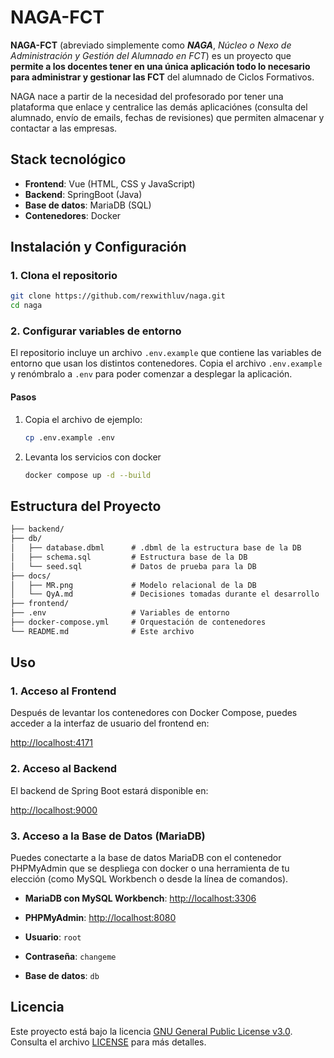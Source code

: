 # NAGA-FCT

**NAGA-FCT** (abreviado simplemente como ***NAGA***, *Núcleo o Nexo de Administración y Gestión del Alumnado en FCT*) es un proyecto que **permite a los docentes tener en una única aplicación todo lo necesario para administrar y gestionar las FCT** del alumnado de Ciclos Formativos.

NAGA nace a partir de la necesidad del profesorado por tener una plataforma que enlace y centralice las demás aplicaciónes (consulta del alumnado, envío de emails, fechas de revisiones) que permiten almacenar y contactar a las empresas.

## Stack tecnológico

- **Frontend**: Vue (HTML, CSS y JavaScript)
- **Backend**: SpringBoot (Java)
- **Base de datos**: MariaDB (SQL)
- **Contenedores**: Docker

## Instalación y Configuración

### 1. Clona el repositorio

```bash
git clone https://github.com/rexwithluv/naga.git
cd naga
```

### 2. Configurar variables de entorno

El repositorio incluye un archivo `.env.example` que contiene las variables de entorno que usan los distintos contenedores. Copia el archivo `.env.example` y renómbralo a `.env` para poder comenzar a desplegar la aplicación.

#### Pasos

1. Copia el archivo de ejemplo:

   ```bash
   cp .env.example .env
   ```

2. Levanta los servicios con docker

   ```bash
   docker compose up -d --build
   ```

## Estructura del Proyecto

``` md
├── backend/
├── db/
│   ├── database.dbml      # .dbml de la estructura base de la DB
│   ├── schema.sql         # Estructura base de la DB
│   └── seed.sql           # Datos de prueba para la DB
├── docs/
│   ├── MR.png             # Modelo relacional de la DB
│   └── QyA.md             # Decisiones tomadas durante el desarrollo
├── frontend/
├── .env                   # Variables de entorno
├── docker-compose.yml     # Orquestación de contenedores
└── README.md              # Este archivo
```

## Uso

### 1. Acceso al Frontend

Después de levantar los contenedores con Docker Compose, puedes acceder a la interfaz de usuario del frontend en:

[http://localhost:4171](http://localhost:4171)

### 2. Acceso al Backend

El backend de Spring Boot estará disponible en:

[http://localhost:9000](http://localhost:9000)

### 3. Acceso a la Base de Datos (MariaDB)

Puedes conectarte a la base de datos MariaDB con el contenedor PHPMyAdmin que se despliega con docker o una herramienta de tu elección (como MySQL Workbench o desde la línea de comandos).

- **MariaDB con MySQL Workbench**: [http://localhost:3306](http://localhost:3306)
- **PHPMyAdmin**: [http://localhost:8080](http://localhost:8080)

- **Usuario**: `root`
- **Contraseña**: `changeme`
- **Base de datos**: `db`

## Licencia

Este proyecto está bajo la licencia [GNU General Public License v3.0](https://www.gnu.org/licenses/gpl-3.0.html). Consulta el archivo [LICENSE](./LICENSE) para más detalles.
